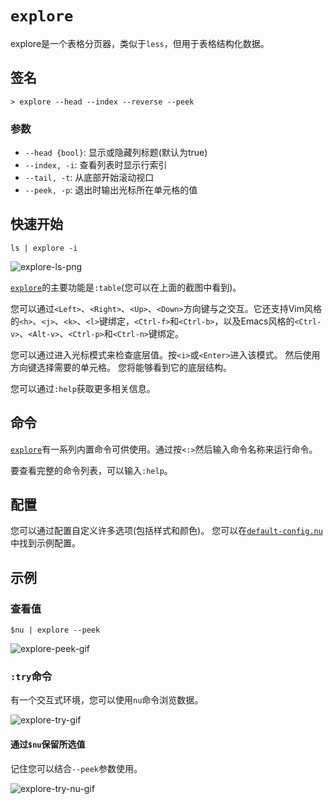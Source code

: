 # `explore`

explore是一个表格分页器，类似于`less`，但用于表格结构化数据。

## 签名

`> explore --head --index --reverse --peek`

### 参数

- `--head {bool}`: 显示或隐藏列标题(默认为true)
- `--index, -i`: 查看列表时显示行索引
- `--tail, -t`: 从底部开始滚动视口
- `--peek, -p`: 退出时输出光标所在单元格的值

## 快速开始

```nu
ls | explore -i
```

![explore-ls-png](https://user-images.githubusercontent.com/20165848/207849604-421312e3-537f-4b2e-b83e-f1f83f2a79d5.png)

[`explore`](/commands/docs/explore.md)的主要功能是`:table`(您可以在上面的截图中看到)。

您可以通过`<Left>`、`<Right>`、`<Up>`、`<Down>`方向键与之交互。它还支持Vim风格的`<h>`、`<j>`、`<k>`、`<l>`键绑定，`<Ctrl-f>`和`<Ctrl-b>`，以及Emacs风格的`<Ctrl-v>`、`<Alt-v>`、`<Ctrl-p>`和`<Ctrl-n>`键绑定。

您可以通过进入光标模式来检查底层值。按`<i>`或`<Enter>`进入该模式。
然后使用方向键选择需要的单元格。
您将能够看到它的底层结构。

您可以通过`:help`获取更多相关信息。

## 命令

[`explore`](/commands/docs/explore.md)有一系列内置命令可供使用。通过按`<:>`然后输入命令名称来运行命令。

要查看完整的命令列表，可以输入`:help`。

## 配置

您可以通过配置自定义许多选项(包括样式和颜色)。
您可以在[`default-config.nu`](https://github.com/nushell/nushell/blob/main/crates/nu-utils/src/default_files/default_config.nu)中找到示例配置。

## 示例

### 查看值

```nu
$nu | explore --peek
```

![explore-peek-gif](https://user-images.githubusercontent.com/20165848/207854897-35cb7b1d-7f7d-4ae2-9ec8-df19ac04ac99.gif)

### `:try`命令

有一个交互式环境，您可以使用`nu`命令浏览数据。

![explore-try-gif](https://user-images.githubusercontent.com/20165848/208159049-0954c327-9cdf-4cb3-a6e9-e3ba86fde55c.gif)

#### 通过`$nu`保留所选值

记住您可以结合`--peek`参数使用。

![explore-try-nu-gif](https://user-images.githubusercontent.com/20165848/208161203-96b51209-726d-449a-959a-48b205c6f55a.gif)
